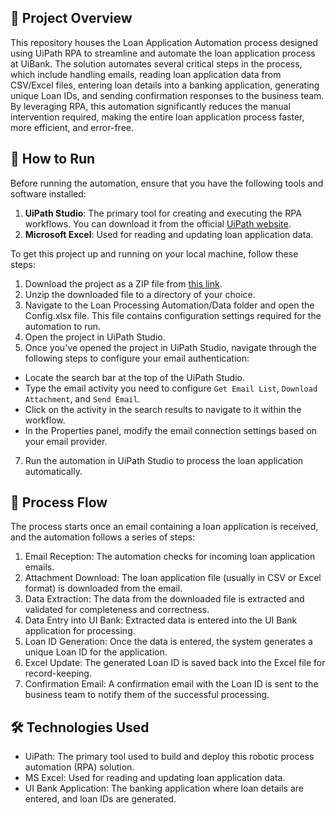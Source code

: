 ## 📖 Project Overview
This repository houses the Loan Application Automation process designed using UiPath RPA to streamline and automate the loan application process at UiBank. The solution automates several critical steps in the process, which include handling emails, reading loan application data from CSV/Excel files, entering loan details into a banking application, generating unique Loan IDs, and sending confirmation responses to the business team. By leveraging RPA, this automation significantly reduces the manual intervention required, making the entire loan application process faster, more efficient, and error-free.

## 🚀 How to Run
Before running the automation, ensure that you have the following tools and software installed:
1. **UiPath Studio**: The primary tool for creating and executing the RPA workflows. You can download it from the official [UiPath website](https://www.uipath.com/).
2. **Microsoft Excel**: Used for reading and updating loan application data.

To get this project up and running on your local machine, follow these steps:
1. Download the project as a ZIP file from [this link](https://github.com/Raxeira/loan-application-automation/archive/refs/heads/main.zip).
2. Unzip the downloaded file to a directory of your choice.
4. Navigate to the Loan Processing Automation/Data folder and open the Config.xlsx file. This file contains configuration settings required for the automation to run.
5. Open the project in UiPath Studio.
6. Once you've opened the project in UiPath Studio, navigate through the following steps to configure your email authentication:
- Locate the search bar at the top of the UiPath Studio.
- Type the email activity you need to configure `Get Email List`, `Download Attachment`, and `Send Email`.
- Click on the activity in the search results to navigate to it within the workflow.
- In the Properties panel, modify the email connection settings based on your email provider.
7. Run the automation in UiPath Studio to process the loan application automatically.

## 🔄 Process Flow 
The process starts once an email containing a loan application is received, and the automation follows a series of steps:
1. Email Reception: The automation checks for incoming loan application emails.
2. Attachment Download: The loan application file (usually in CSV or Excel format) is downloaded from the email.
3. Data Extraction: The data from the downloaded file is extracted and validated for completeness and correctness.
4. Data Entry into UI Bank: Extracted data is entered into the UI Bank application for processing.
5. Loan ID Generation: Once the data is entered, the system generates a unique Loan ID for the application.
6. Excel Update: The generated Loan ID is saved back into the Excel file for record-keeping.
7. Confirmation Email: A confirmation email with the Loan ID is sent to the business team to notify them of the successful processing.

## 🛠️ Technologies Used 
- UiPath: The primary tool used to build and deploy this robotic process automation (RPA) solution.
- MS Excel: Used for reading and updating loan application data.
- UI Bank Application: The banking application where loan details are entered, and loan IDs are generated.
